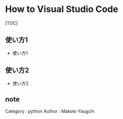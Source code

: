 # How to Visual Studio Code

[TOC]

## 使い方1

- 使い方1

## 使い方2

- 使い方2

## note

Category : python
Author : Makoto Yaugchi
